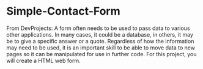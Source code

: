 # Simple-Contact-Form
From DevProjects:
A form often needs to be used to pass data to various other applications. In many cases, it could be a database, in others, it may be to give a specific answer or a quote. Regardless of how the information may need to be used, it is an important skill to be able to move data to new pages so it can be manipulated for use in further code. For this project, you will create a HTML web form.
